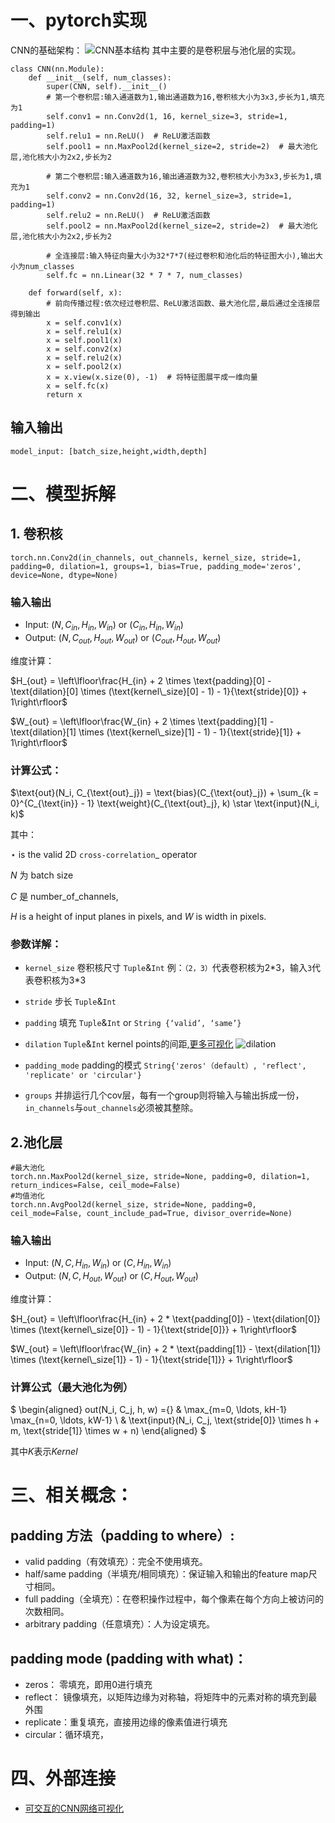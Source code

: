 # 一、pytorch实现
CNN的基础架构：
![CNN基本结构](https://i-blog.csdnimg.cn/blog_migrate/dd24ffc1b67ac2aa6553ded74168bc47.png)
其中主要的是卷积层与池化层的实现。

```
class CNN(nn.Module):
    def __init__(self, num_classes):
        super(CNN, self).__init__()
        # 第一个卷积层:输入通道数为1,输出通道数为16,卷积核大小为3x3,步长为1,填充为1
        self.conv1 = nn.Conv2d(1, 16, kernel_size=3, stride=1, padding=1)
        self.relu1 = nn.ReLU()  # ReLU激活函数
        self.pool1 = nn.MaxPool2d(kernel_size=2, stride=2)  # 最大池化层,池化核大小为2x2,步长为2
        
        # 第二个卷积层:输入通道数为16,输出通道数为32,卷积核大小为3x3,步长为1,填充为1
        self.conv2 = nn.Conv2d(16, 32, kernel_size=3, stride=1, padding=1)
        self.relu2 = nn.ReLU()  # ReLU激活函数
        self.pool2 = nn.MaxPool2d(kernel_size=2, stride=2)  # 最大池化层,池化核大小为2x2,步长为2
        
        # 全连接层:输入特征向量大小为32*7*7(经过卷积和池化后的特征图大小),输出大小为num_classes
        self.fc = nn.Linear(32 * 7 * 7, num_classes)
 
    def forward(self, x):
        # 前向传播过程:依次经过卷积层、ReLU激活函数、最大池化层,最后通过全连接层得到输出
        x = self.conv1(x)
        x = self.relu1(x)
        x = self.pool1(x)
        x = self.conv2(x)
        x = self.relu2(x)
        x = self.pool2(x)
        x = x.view(x.size(0), -1)  # 将特征图展平成一维向量
        x = self.fc(x)
        return x

```

## 输入输出
`model_input: [batch_size,height,width,depth]`


# 二、模型拆解

## 1. 卷积核
```
torch.nn.Conv2d(in_channels, out_channels, kernel_size, stride=1, padding=0, dilation=1, groups=1, bias=True, padding_mode='zeros', device=None, dtype=None)
```
### 输入输出
- Input: $(N, C_{in}, H_{in}, W_{in})$ or $(C_{in}, H_{in}, W_{in})$
- Output: $(N, C_{out}, H_{out}, W_{out})$ or $(C_{out}, H_{out}, W_{out})$

维度计算：

$H_{out} = \left\lfloor\frac{H_{in}  + 2 \times \text{padding}[0] - \text{dilation}[0]
                        \times (\text{kernel\_size}[0] - 1) - 1}{\text{stride}[0]} + 1\right\rfloor$

$W_{out} = \left\lfloor\frac{W_{in}  + 2 \times \text{padding}[1] - \text{dilation}[1]
                        \times (\text{kernel\_size}[1] - 1) - 1}{\text{stride}[1]} + 1\right\rfloor$

### 计算公式：
$\text{out}(N_i, C_{\text{out}_j}) = \text{bias}(C_{\text{out}_j}) +
        \sum_{k = 0}^{C_{\text{in}} - 1} \text{weight}(C_{\text{out}_j}, k) \star \text{input}(N_i, k)$

 其中：

$\star$ is the valid 2D `cross-correlation`_ operator

$N$ 为 batch size

$C$ 是 number_of_channels,

$H$ is a height of input planes in pixels, and $W$ is width in pixels.



### 参数详解：
- `kernel_size` 卷积核尺寸 `Tuple`&`Int` 例：`（2，3）`代表卷积核为2\*3，输入`3`代表卷积核为3\*3
- `stride` 步长 `Tuple`&`Int` 
- `padding` 填充 `Tuple`&`Int` or `String {‘valid’, ‘same’}` 
- `dilation` `Tuple`&`Int` kernel points的间距,[更多可视化](https://github.com/vdumoulin/conv_arithmetic/blob/master/README.md) ![dilation](https://github.com/vdumoulin/conv_arithmetic/raw/master/gif/dilation.gif) 

- `padding_mode` padding的模式 `String{'zeros'（default）, 'reflect', 'replicate' or 'circular'} `
- `groups` 并排运行几个cov层，每有一个group则将输入与输出拆成一份，`in_channels`与`out_channels`必须被其整除。

## 2.池化层

```
#最大池化
torch.nn.MaxPool2d(kernel_size, stride=None, padding=0, dilation=1, return_indices=False, ceil_mode=False) 
#均值池化
torch.nn.AvgPool2d(kernel_size, stride=None, padding=0, ceil_mode=False, count_include_pad=True, divisor_override=None)
```
### 输入输出
- Input: $(N, C, H_{in}, W_{in})$ or $(C, H_{in}, W_{in})$
- Output: $(N, C, H_{out}, W_{out})$ or $(C, H_{out}, W_{out})$

维度计算：

$H_{out} = \left\lfloor\frac{H_{in} + 2 * \text{padding[0]} - \text{dilation[0]}
                    \times (\text{kernel\_size[0]} - 1) - 1}{\text{stride[0]}} + 1\right\rfloor$

$W_{out} = \left\lfloor\frac{W_{in} + 2 * \text{padding[1]} - \text{dilation[1]}
                    \times (\text{kernel\_size[1]} - 1) - 1}{\text{stride[1]}} + 1\right\rfloor$

### 计算公式（最大池化为例）

$
        \begin{aligned}
            out(N_i, C_j, h, w) ={} & \max_{m=0, \ldots, kH-1} \max_{n=0, \ldots, kW-1} \\
                                    & \text{input}(N_i, C_j, \text{stride[0]} \times h + m,
                                                   \text{stride[1]} \times w + n)
        \end{aligned}
$

其中$K$表示$Kernel$



# 三、相关概念：
## padding 方法（padding to where）:
- valid padding（有效填充）：完全不使用填充。
- half/same padding（半填充/相同填充）：保证输入和输出的feature map尺寸相同。
- full padding（全填充）：在卷积操作过程中，每个像素在每个方向上被访问的次数相同。
- arbitrary padding（任意填充）：人为设定填充。
## padding mode (padding with what)：
- zeros： 零填充，即用0进行填充
- reflect： 镜像填充，以矩阵边缘为对称轴，将矩阵中的元素对称的填充到最外围
- replicate：重复填充，直接用边缘的像素值进行填充
- circular：循环填充，





# 四、外部连接
- [可交互的CNN网络可视化](https://poloclub.github.io/cnn-explainer/)